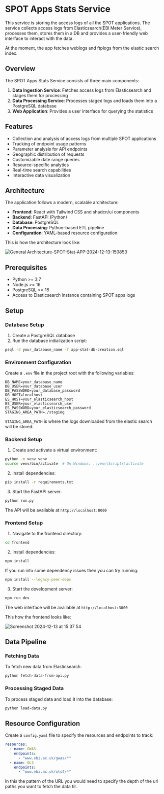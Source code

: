# SPOT Apps Stats Service

This service is storing the access logs of all the SPOT applications. The service collects access logs from Elasticsearch(EBI Meter Service), processes them, stores them in a DB and provides a user-friendly web interface to interact with the data.

At the moment, the app fetches weblogs and ftplogs from the elastic search index.

## Overview

The SPOT Apps Stats Service consists of three main components:

1. **Data Ingestion Service**: Fetches access logs from Elasticsearch and stages them for processing
2. **Data Processing Service**: Processes staged logs and loads them into a PostgreSQL database
3. **Web Application**: Provides a user interface for querying the statistics

## Features

- Collection and analysis of access logs from multiple SPOT applications
- Tracking of endpoint usage patterns
- Parameter analysis for API endpoints
- Geographic distribution of requests
- Customizable date range queries
- Resource-specific analytics
- Real-time search capabilities
- Interactive data visualization

## Architecture

The application follows a modern, scalable architecture:

- **Frontend**: React with Tailwind CSS and shadcn/ui components
- **Backend**: FastAPI (Python)
- **Database**: PostgreSQL
- **Data Processing**: Python-based ETL pipeline
- **Configuration**: YAML-based resource configuration

This is how the architecture look like:

![General Architecture-SPOT-Stat-APP-2024-12-13-150853](https://github.com/user-attachments/assets/668aa65a-f206-47b2-91fe-fd8fbaf6ab77)

## Prerequisites

- Python >= 3.7
- Node.js >= 16
- PostgreSQL >= 16
- Access to Elasticsearch instance containing SPOT apps logs

## Setup

### Database Setup

1. Create a PostgreSQL database
2. Run the database initialization script:
```bash
psql -d your_database_name -f app-stat-db-creation.sql
```

### Environment Configuration

Create a `.env` file in the project root with the following variables:
```
DB_NAME=your_database_name
DB_USER=your_database_user
DB_PASSWORD=your_database_password
DB_HOST=localhost
ES_HOST=your_elasticsearch_host
ES_USER=your_elasticsearch_user
ES_PASSWORD=your_elasticsearch_password
STAGING_AREA_PATH=./staging
```

`STAGING_AREA_PATH` is where the logs downloaded from the elastic search will be stored.

### Backend Setup

1. Create and activate a virtual environment:
```bash
python -m venv venv
source venv/bin/activate  # On Windows: .\venv\Scripts\activate
```

2. Install dependencies:
```bash
pip install -r requirements.txt
```

3. Start the FastAPI server:
```bash
python run.py
```

The API will be available at `http://localhost:8000`

### Frontend Setup

1. Navigate to the frontend directory:
```bash
cd frontend
```

2. Install dependencies:
```bash
npm install
```

If you run into some dependency issues then you can try running:

```bash
npm install --legacy-peer-deps
```

3. Start the development server:
```bash
npm run dev
```

The web interface will be available at `http://localhost:3000`

This how the frontend looks like:

![Screenshot 2024-12-13 at 15 37 54](https://github.com/user-attachments/assets/771f62be-d93a-4319-a4e1-d992b59aaa26)

## Data Pipeline

### Fetching Data

To fetch new data from Elasticsearch:
```bash
python fetch-data-from-api.py
```

### Processing Staged Data

To process staged data and load it into the database:
```bash
python load-data.py
```

## Resource Configuration

Create a `config.yaml` file to specify the resources and endpoints to track:

```yaml
resources:
  - name: GWAS
    endpoints:
      - "www.ebi.ac.uk/gwas/*"
  - name: OLS
    endpoints:
      - "www.ebi.ac.uk/ols4/*"
```

In this the pattern of the URL you would need to specify the depth of the url paths you want to fetch the data till.
